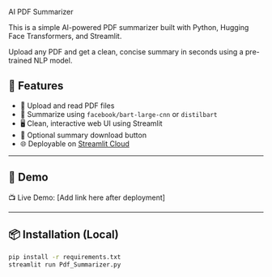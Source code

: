 AI PDF Summarizer

This is a simple AI-powered PDF summarizer built with Python, Hugging Face Transformers, and Streamlit.

Upload any PDF and get a clean, concise summary in seconds using a pre-trained NLP model.

## 🚀 Features

- 📄 Upload and read PDF files
- 🤖 Summarize using `facebook/bart-large-cnn` or `distilbart`
- 🖥️ Clean, interactive web UI using Streamlit
- 💬 Optional summary download button
- 🌐 Deployable on [Streamlit Cloud](https://streamlit.io/cloud)

---

## 🧪 Demo

📺 Live Demo: [Add link here after deployment]

---

## 📦 Installation (Local)

```bash
pip install -r requirements.txt
streamlit run Pdf_Summarizer.py

